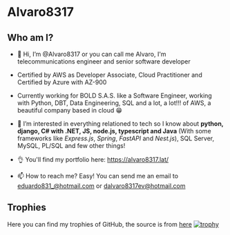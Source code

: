 # Alvaro8317
## Who am I?

- 👋 Hi, I’m @Alvaro8317 or you can call me Alvaro, I'm telecommunications engineer and senior software developer

- Certified by AWS as Developer Associate, Cloud Practitioner and Certified by Azure with AZ-900

- Currently working for BOLD S.A.S. like a Software Engineer, working with Python, DBT, Data Engineering, SQL and a lot, a lot!!! of AWS, a beautiful company based in cloud 😁

- 👀 I’m interested in everything relationed to tech so I know about **python, django, C# with .NET, JS, node.js, typescript and Java** (With some frameworks like *Express.js*, *Spring*, *FastAPI* and *Nest.js*), SQL Server, MySQL, PL/SQL and few other things!

- 👌 You'll find my portfolio here: https://alvaro8317.lat/

- 📫 How to reach me? Easy! You can send me an email to eduardo831_@hotmail.com or dalvaro8317ev@hotmail.com

## Trophies

Here you can find my trophies of GitHub, the source is from [here](https://github.com/ryo-ma/github-profile-trophy)
[![trophy](https://github-profile-trophy.vercel.app/?username=Alvaro8317)](https://github.com/ryo-ma/github-profile-trophy)

<!---
Alvaro8317/Alvaro8317 is a ✨ special ✨ repository because its `README.md` (this file) appears on your GitHub profile.
You can click the Preview link to take a look at your changes.
--->
